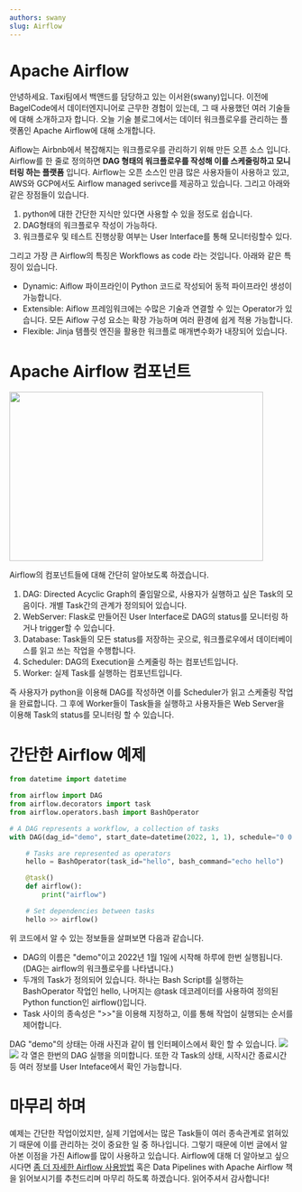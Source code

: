 ```yaml
---
authors: swany
slug: Airflow
---
```


# Apache Airflow
안녕하세요. Taxi팀에서 백앤드를 담당하고 있는 이서완(swany)입니다. 이전에 BagelCode에서 데이터엔지니어로 근무한 경험이 있는데, 그 때 사용했던 여러 기술들에 대해 소개하고자 합니다. 오늘 기술 블로그에서는 데이터 워크플로우를 관리하는 플랫폼인 Apache Airflow에 대해 소개합니다.

Aiflow는 Airbnb에서 복잡해지는 워크플로우를 관리하기 위해 만든 오픈 소스 입니다. Airflow를 한 줄로 정의하면 
**DAG 형태의 워크플로우를 작성해 이를 스케줄링하고 모니터링 하는 플랫폼** 입니다. Airflow는 오픈 소스인 만큼 많은 사용자들이 사용하고 있고, AWS와 GCP에서도 Airflow managed serivce를 제공하고 있습니다. 그리고 아래와 같은 장점들이 있습니다.
1. python에 대한 간단한 지식만 있다면 사용할 수 있을 정도로 쉽습니다.
2. DAG형태의 워크플로우 작성이 가능하다.
3. 워크플로우 및 테스트 진행상황 여부는 User Interface를 통해 모니터링할수 있다.

그리고 가장 큰 Airflow의 특징은 Workflows as code 라는 것입니다. 아래와 같은 특징이 있습니다.
- Dynamic: Aiflow 파이프라인이 Python 코드로 작성되어 동적 파이프라인 생성이 가능합니다.
- Extensible: Aiflow 프레임워크에는 수많은 기술과 연결할 수 있는 Operator가 있습니다. 모든 Aiflow 구성 요소는 확장 가능하며 여러 환경에 쉽게 적용 가능합니다.
- Flexible: Jinja 템플릿 엔진을 활용한 워크플로 매개변수화가 내장되어 있습니다. 

# Apache Airflow 컴포넌트
<img src = "https://airflow.apache.org/docs/apache-airflow/stable/_images/arch-diag-basic.png" width="450" height="300">

Airflow의 컴포넌트들에 대해 간단히 알아보도록 하겠습니다.
1. DAG: Directed Acyclic Graph의 줄임말으로, 사용자가 실행하고 싶은 Task의 모음이다. 개별 Task간의 관계가 정의되어 있습니다.
2. WebServer: Flask로 만들어진 User Interface로 DAG의 status를 모니터링 하거나 trigger할 수 있습니다.
3. Database: Task들의 모든 status를 저장하는 곳으로, 워크플로우에서 데이터베이스를 읽고 쓰는 작업을 수행합니다.
4. Scheduler: DAG의 Execution을 스케줄링 하는 컴포넌트입니다.
5. Worker: 실제 Task를 실행하는 컴포넌트입니다.

즉 사용자가 python을 이용해 DAG를 작성하면 이를 Scheduler가 읽고 스케줄링 작업을 완료합니다. 그 후에 Worker들이 Task들을 실행하고 사용자들은 Web Server을 이용해 Task의 status를 모니터링 할 수 있습니다. 

# 간단한 Airflow 예제

```python
from datetime import datetime

from airflow import DAG
from airflow.decorators import task
from airflow.operators.bash import BashOperator

# A DAG represents a workflow, a collection of tasks
with DAG(dag_id="demo", start_date=datetime(2022, 1, 1), schedule="0 0 * * *") as dag:

    # Tasks are represented as operators
    hello = BashOperator(task_id="hello", bash_command="echo hello")

    @task()
    def airflow():
        print("airflow")

    # Set dependencies between tasks
    hello >> airflow()
```

위 코드에서 알 수 있는 정보들을 살펴보면 다음과 같습니다.
- DAG의 이름은 "demo"이고 2022년 1월 1일에 시작해 하루에 한번 실행됩니다. (DAG는 airflow의 워크플로우를 나타냅니다.)
- 두개의 Task가 정의되어 있습니다. 하나는 Bash Script를 실행하는 BashOperator 작업인 hello, 나머지는 @task 데코레이터를 사용하여 정의된 Python function인 airflow()입니다.
- Task 사이의 종속성은 ">>"을 이용해 지정하고, 이를 통해 작업이 실행되는 순서를 제어합니다.

DAG "demo"의 상태는 아래 사진과 같이 웹 인터페이스에서 확인 할 수 있습니다.
<img src="https://airflow.apache.org/docs/apache-airflow/stable/_images/demo_graph_view.png">
<img src="https://airflow.apache.org/docs/apache-airflow/stable/_images/demo_grid_view.png">
각 열은 한번의 DAG 실행을 의미합니다. 또한 각 Task의 상태, 시작시간 종료시간 등 여러 정보를 User Inteface에서 확인 가능합니다.


# 마무리 하며
예제는 간단한 작업이었지만, 실제 기업에서는 많은 Task들이 여러 종속관계로 얽혀있기 때문에 이를 관리하는 것이 중요한 일 중 하나입니다. 그렇기 때문에 이번 글에서 알아본 이점을 가진 Aiflow를 많이 사용하고 있습니다. Airflow에 대해 더 알아보고 싶으시다면 [좀 더 자세한 Airflow 사용방법](https://airflow.apache.org/docs/apache-airflow/stable/tutorial/fundamentals.html) 혹은 Data Pipelines with Apache Airflow 책을 읽어보시기를  추천드리며 마무리 하도록 하겠습니다. 읽어주셔서 감사합니다!




